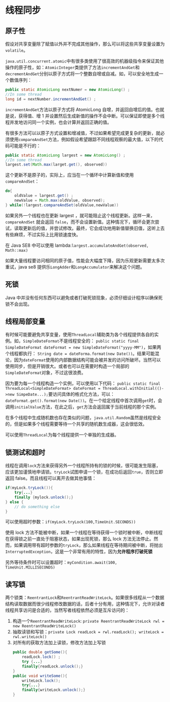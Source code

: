 # 线程同步

## 原子性

假设对共享变量除了赋值以外并不完成其他操作，那么可以将这些共享变量设置为`volatile`。

`java.util.concurrent.atomic`中有很多类使用了很高效的机器级指令来保证其他操作的原子性，如：`AtomicInteger`类提供了方法`incrementAndGet`和`decrementAndGet`分别以原子方式将一个整数自增或自减。如，可以安全地生成一个数值序列：
```java
public static AtomicLong nextNumer = new AtomicLong() ;
//In some thread
long id = nextNumber.incrementAndGet() ;
```

`incrementAndGet`方法以原子方式将 AtomicLong 自增，并返回自增后的值。也就是说，获得值、增 1 并设置然后生成新值的操作不会中断。可以保证即使是多个线程并发地访问同一个实例，也会计算并返回正确的值。

有很多方法可以以原子方式设置和增减值，不过如果希望完成更复杂的更新，就必须使用`compareAndSet`方法，例如假设希望跟踪不同线程观察的最大值，以下的代码可能是不行的：
```java
public static AtomicLong largest = new AtomicLong() ;
//In some thread
largest.set(Math.max(larget.get(), observed))
```
这个更新不是原子的，实际上，应当在一个循环中计算新值和使用`compareAndSet`：
```java
do{
    oldValue = largest.get() ;
    newValue = Math.max(oldValue, observed);
} while(!largest.compareAndSet(oldValue,newValue))
```

如果另外一个线程也在更新 largest ，就可能阻止这个线程更新。这样一来，`compareAndSet` 就会返回 `false`，而不会设置新值。这种情况下，循环会更次尝试，读取更新后的值，并尝试修改。最终，它会成功地用新值替换旧值，这听上去有些麻烦，不过实际上比用锁速度快。

在 Java SE8 中可以使用 lambda:`largest.accumulateAndGet(observed, Math::max)`

如果大量线程要访问相同的原子值，性能会大幅度下降，因为乐观更新需要太多次重试，java se8 提供乐`LongAdder`和`LongAccumulator`来解决这个问题。

## 死锁

Java 中并没有任何东西可以避免或者打破死锁现象，必须仔细设计程序以确保死锁不会出现。

## 线程局部变量

有时候可能要避免共享变量，使用`ThreadLocal`辅助类为各个线程提供各自的实例。如，`SimpleDateFormat`不是线程安全的：
`public static final SimpleDateFormat dateFormat = new SimpleDateFormat("yyyy-MM")`，如果两个线程都执行：
`String date = dateForma.format(new Date())`。结果可能混论，因为`dateFormat`使用的内部数据结构可能会被并发的访问所破坏。当然可以使用同步，但是开销很大。或者也可以在需要时构造一个局部的`SimpleDateFormat`对象，不过这很浪费。

因为要为每一个线程构造一个实例，可以使用以下代码：
`public static final ThreadLocal<SimpleDateFormat> dateFormat = ThreadLocal.withInitial(()->new SimpeDate...);`要访问具体的格式化方法，可以：`dateFormat.get().format(new Date())`。在一个给定线程中首次调用`get`时，会调用`initialValue`方法，在此之后，`get`方法会返回属于当前线程的那个实例。

在多个线程中生成随机数也存在类似的问题，`java.util.Random`虽然是线程安全的，但是如果多个线程需要等待一个共享的随机数生成器，这会很低效。

可以使用`ThreadLocal`为每个线程提供一个单独的生成器。

## 锁测试和超时

线程在调用`lock`方法来获得另外一个线程所持有的锁的时候，很可能发生阻塞，应该更加谨慎地申请锁。`tryLock`试图申请一个锁，在成功后返回`true`，否则立即返回 false。而且线程可以离开去做其他事情：
```java
if(myLock.tryLock()){
    try{...}
    finally {mylock.unlock();}
} else {
    // do something else
}
```
可以使用超时参数：`if(myLock.tryLock(100,TimeUnit.SECONDS))`

使用 lock 方法不能被中断，如果一个线程在等待获得一个锁时被中断，中断线程在获得锁之前一直处于阻塞状态，如果出现死锁，那么 lock 方法无法停止。然而，如果调用带有超时参数的`tryLock`，那么如果线程在等待期间被中断，将抛出`InterruptedException`，这是一个非常有用的特性，因为**允许程序打破死锁**

另外等待条件时可以设置超时：`myCondition.await(100, TimeUnit.MILLISECONDS)`

## 读写锁

两个锁类：`ReentrantLock`和`ReentrantReadWriteLock`。如果很多线程从一个数据结构读取数据而很少线程修改数据的话，后者十分有用，这种情况下，允许对读者线程共享访问是合适的，当然写者线程依然必须是互斥访问的：
1. 构造一个`ReentrantReadWriteLock`: `private ReentrantReadWriteLock rwl = new ReentrantReadWriteLock()`
2. 抽取读锁和写锁：`private Lock readLock = rwl.readLock(); writeLock = rwl.writeLock()`
3. 对所有的获取方法加上读锁，修改方法加上写锁
    ```java
    public double getSome(){
        readLock.lock() ;
        try {...}
        finally{readLock.unlock();}
    }
    public void writeSome(){
        writeLock.lock();
        try{...}
        finally{writeLock.unlock();}
    }
    ```
